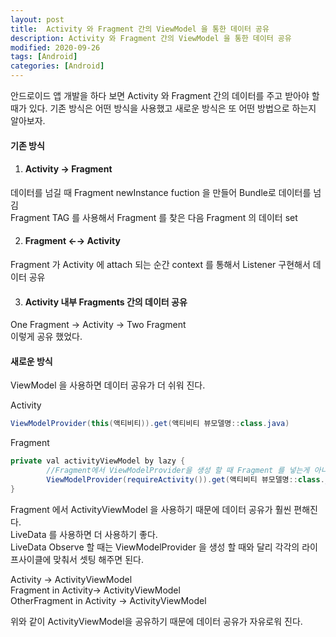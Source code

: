 ```yaml
---
layout: post
title:  Activity 와 Fragment 간의 ViewModel 을 통한 데이터 공유
description: Activity 와 Fragment 간의 ViewModel 을 통한 데이터 공유
modified: 2020-09-26
tags: [Android]
categories: [Android]
---
```


안드로이드 앱 개발을 하다 보면 Activity 와 Fragment 간의 데이터를 주고 받아야 할 때가 있다.
기존 방식은 어떤 방식을 사용했고 새로운 방식은 또 어떤 방법으로 하는지 알아보자.  

#### 기존 방식

1. #### Activity → Fragment  
데이터를 넘길 때 Fragment newInstance fuction 을 만들어 Bundle로 데이터를 넘김  
Fragment TAG 를 사용해서 Fragment 를 찾은 다음 Fragment 의 데이터 set  

2. #### Fragment ←→ Activity
Fragment 가 Activity 에 attach 되는 순간 context 를 통해서 Listener 구현해서 데이터 공유

3. #### Activity 내부 Fragments 간의 데이터 공유
One Fragment → Activity → Two Fragment  
이렇게 공유 했었다.

#### 새로운 방식
ViewModel 을 사용하면 데이터 공유가 더 쉬워 진다.

Activity  
```java
ViewModelProvider(this(액티비티)).get(액티비티 뷰모델명::class.java)
```

Fragment   
```java
private val activityViewModel by lazy {
        //Fragment에서 ViewModelProvider을 생성 할 때 Fragment 를 넣는게 아니라 Activity 가 들어 가야 한다.  
        ViewModelProvider(requireActivity()).get(액티비티 뷰모델명::class.java)
}
```
Fragment 에서 ActivityViewModel 을 사용하기 때문에 데이터 공유가 훨씬 편해진다.  
LiveData 를 사용하면 더 사용하기 좋다.  
LiveData Observe 할 때는  ViewModelProvider 을 생성 할 때와 달리 각각의 라이프사이클에 맞춰서 셋팅 해주면 된다.  

Activity → ActivityViewModel  
Fragment in Activity→ ActivityViewModel  
OtherFragment in Activity → ActivityViewModel  

위와 같이 ActivityViewModel을 공유하기 때문에 데이터 공유가 자유로워 진다.
